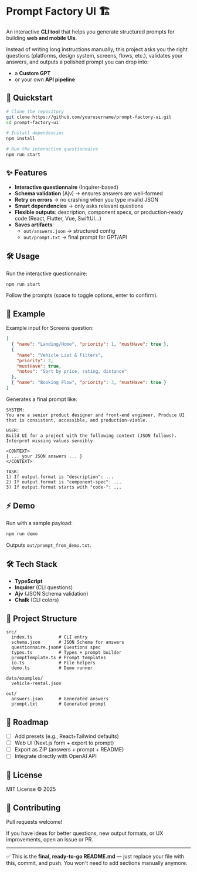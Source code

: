 # Prompt Factory UI 🏗️

An interactive **CLI tool** that helps you generate structured prompts for building **web and mobile UIs**.

Instead of writing long instructions manually, this project asks you the right questions (platforms, design system, screens, flows, etc.), validates your answers, and outputs a polished prompt you can drop into:

- a **Custom GPT**
- or your own **API pipeline**

## 🚀 Quickstart

```bash
# Clone the repository
git clone https://github.com/yourusername/prompt-factory-ui.git
cd prompt-factory-ui

# Install dependencies
npm install

# Run the interactive questionnaire
npm run start
```

## ✨ Features

- **Interactive questionnaire** (Inquirer-based)
- **Schema validation** (Ajv) → ensures answers are well-formed
- **Retry on errors** → no crashing when you type invalid JSON
- **Smart dependencies** → only asks relevant questions
- **Flexible outputs**: description, component specs, or production-ready code (React, Flutter, Vue, SwiftUI…)
- **Saves artifacts**:
  - `out/answers.json` → structured config
  - `out/prompt.txt` → final prompt for GPT/API

## 🛠️ Usage

Run the interactive questionnaire:

```bash
npm run start
```

Follow the prompts (space to toggle options, enter to confirm).

## 📝 Example

Example input for Screens question:

```json
[
  { "name": "Landing/Home", "priority": 1, "mustHave": true },
  {
    "name": "Vehicle List & Filters",
    "priority": 2,
    "mustHave": true,
    "notes": "Sort by price, rating, distance"
  },
  { "name": "Booking Flow", "priority": 3, "mustHave": true }
]
```

Generates a final prompt like:

```
SYSTEM:
You are a senior product designer and front-end engineer. Produce UI that is consistent, accessible, and production-viable.

USER:
Build UI for a project with the following context (JSON follows). Interpret missing values sensibly.

<CONTEXT>
{ ... your JSON answers ... }
</CONTEXT>

TASK:
1) If output.format is "description": ...
2) If output.format is "component-spec": ...
3) If output.format starts with "code-": ...
```

## ⚡ Demo

Run with a sample payload:

```bash
npm run demo
```

Outputs `out/prompt_from_demo.txt`.

## 🛠️ Tech Stack

- **TypeScript**
- **Inquirer** (CLI questions)
- **Ajv** (JSON Schema validation)
- **Chalk** (CLI colors)

## 📂 Project Structure

```
src/
  index.ts          # CLI entry
  schema.json       # JSON Schema for answers
  questionnaire.json# Questions spec
  types.ts          # Types + prompt builder
  promptTemplate.ts # Prompt templates
  io.ts             # File helpers
  demo.ts           # Demo runner

data/examples/
  vehicle-rental.json

out/
  answers.json      # Generated answers
  prompt.txt        # Generated prompt
```

## 🌟 Roadmap

- [ ] Add presets (e.g., React+Tailwind defaults)
- [ ] Web UI (Next.js form + export to prompt)
- [ ] Export as ZIP (answers + prompt + README)
- [ ] Integrate directly with OpenAI API

## 📜 License

MIT License © 2025

## 🙌 Contributing

Pull requests welcome!

If you have ideas for better questions, new output formats, or UX improvements, open an issue or PR.

---

✅ This is the **final, ready-to-go README.md** — just replace your file with this, commit, and push. You won't need to add sections manually anymore.
